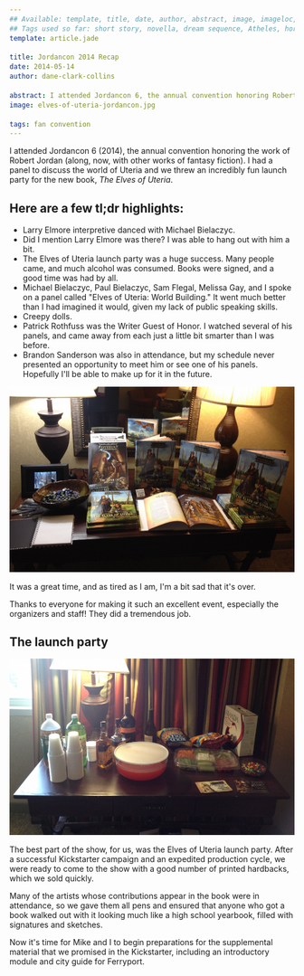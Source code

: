 ```yaml
---
## Available: template, title, date, author, abstract, image, imageloc, tags
## Tags used so far: short story, novella, dream sequence, Atheles, horror, fantasy, dark fantasy, free,gaming, writing craft, fan convention, art, travel, philosophy, music, video
template: article.jade

title: Jordancon 2014 Recap
date: 2014-05-14
author: dane-clark-collins

abstract: I attended Jordancon 6, the annual convention honoring Robert Jordan. Herein, I discuss the Sagaborn panel and launch party for the Elves of Uteria book.
image: elves-of-uteria-jordancon.jpg

tags: fan convention
---
```


I attended Jordancon 6 (2014), the annual convention honoring the work of Robert Jordan (along, now, with other works of fantasy fiction). I had a panel to discuss the world of Uteria and we threw an incredibly fun launch party for the new book, _The Elves of Uteria_.

<span class="more"></span>

## Here are a few tl;dr highlights:

* Larry Elmore interpretive danced with Michael Bielaczyc.
* Did I mention Larry Elmore was there? I was able to hang out with him a bit.
* The Elves of Uteria launch party was a huge success. Many people came, and much alcohol was consumed. Books were signed, and a good time was had by all.
* Michael Bielaczyc, Paul Bielaczyc, Sam Flegal, Melissa Gay, and I spoke on a panel called "Elves of Uteria: World Building." It went much better than I had imagined it would, given my lack of public speaking skills.
* Creepy dolls.
* Patrick Rothfuss was the Writer Guest of Honor. I watched several of his panels, and came away from each just a little bit smarter than I was before.
* Brandon Sanderson was also in attendance, but my schedule never presented an opportunity to meet him or see one of his panels. Hopefully I'll be able to make up for it in the future.

<img src="elves-of-uteria-jordancon.jpg" alt="Elves of Uteria Launch Party at Jordancon 2014">

It was a great time, and as tired as I am, I'm a bit sad that it's over.

Thanks to everyone for making it such an excellent event, especially the organizers and staff! They did a tremendous job.

## The launch party

![Elves of Uteria Launch Party](party-jordancon.jpg)

The best part of the show, for us, was the Elves of Uteria launch party. After a successful Kickstarter campaign and an expedited production cycle, we were ready to come to the show with a good number of printed hardbacks, which we sold quickly.

Many of the artists whose contributions appear in the book were in attendance, so we gave them all pens and ensured that anyone who got a book walked out with it looking much like a high school yearbook, filled with signatures and sketches.

Now it's time for Mike and I to begin preparations for the supplemental material that we promised in the Kickstarter, including an introductory module and city guide for Ferryport.
